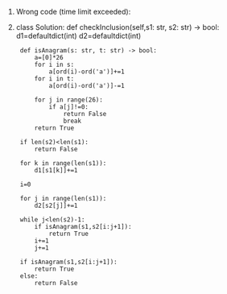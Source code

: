 1. Wrong code (time limit exceeded):
2. class Solution:
    def checkInclusion(self,s1: str, s2: str) -> bool:
        d1=defaultdict(int)
        d2=defaultdict(int)
        
        def isAnagram(s: str, t: str) -> bool:
            a=[0]*26
            for i in s:
                a[ord(i)-ord('a')]+=1
            for i in t:
                a[ord(i)-ord('a')]-=1
        
            for j in range(26):
                if a[j]!=0:
                    return False
                    break
            return True
        
        if len(s2)<len(s1):
            return False
        
        for k in range(len(s1)):
            d1[s1[k]]+=1
            
        i=0    
        
        for j in range(len(s1)):
            d2[s2[j]]+=1
            
        while j<len(s2)-1:
            if isAnagram(s1,s2[i:j+1]):
                return True
            i+=1
            j+=1
            
        if isAnagram(s1,s2[i:j+1]):
            return True
        else:
            return False
